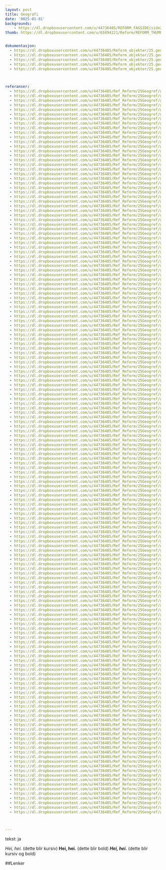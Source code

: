 ```yaml
---
layout: post
title: Geografi
date: '0025-01-01'
backgrounds:
    - https://dl.dropboxusercontent.com/u/44736485/REFORM_FAGSIDE(side2)/25.Geografi2m.jpg
thumb: https://dl.dropboxusercontent.com/u/65894221/Reform/REFORM_THUMBNAILS/25.Geografi.jpg


dokumentasjon:
  - https://dl.dropboxusercontent.com/u/44736485/Reform_objekter/25.geog1.jpg
  - https://dl.dropboxusercontent.com/u/44736485/Reform_objekter/25.geog2.jpg
  - https://dl.dropboxusercontent.com/u/44736485/Reform_objekter/25.geog3.jpg
  - https://dl.dropboxusercontent.com/u/44736485/Reform_objekter/25.geog4.jpg
  - https://dl.dropboxusercontent.com/u/44736485/Reform_objekter/25.geog5.jpg
  


referanser:
  - https://dl.dropboxusercontent.com/u/44736485/Ref_Reform/25Geogref/geogref01.jpg
  - https://dl.dropboxusercontent.com/u/44736485/Ref_Reform/25Geogref/geogref02.jpg
  - https://dl.dropboxusercontent.com/u/44736485/Ref_Reform/25Geogref/geogref03.jpg
  - https://dl.dropboxusercontent.com/u/44736485/Ref_Reform/25Geogref/geogref04.jpg
  - https://dl.dropboxusercontent.com/u/44736485/Ref_Reform/25Geogref/geogref05.jpg
  - https://dl.dropboxusercontent.com/u/44736485/Ref_Reform/25Geogref/geogref06.jpg
  - https://dl.dropboxusercontent.com/u/44736485/Ref_Reform/25Geogref/geogref07.jpg
  - https://dl.dropboxusercontent.com/u/44736485/Ref_Reform/25Geogref/geogref08.jpg
  - https://dl.dropboxusercontent.com/u/44736485/Ref_Reform/25Geogref/geogref09.jpg
  - https://dl.dropboxusercontent.com/u/44736485/Ref_Reform/25Geogref/geogref10.jpg
  - https://dl.dropboxusercontent.com/u/44736485/Ref_Reform/25Geogref/geogref10b.jpg
  - https://dl.dropboxusercontent.com/u/44736485/Ref_Reform/25Geogref/geogref10c.jpg
  - https://dl.dropboxusercontent.com/u/44736485/Ref_Reform/25Geogref/geogref11.jpg
  - https://dl.dropboxusercontent.com/u/44736485/Ref_Reform/25Geogref/geogref12.jpg
  - https://dl.dropboxusercontent.com/u/44736485/Ref_Reform/25Geogref/geogref13.jpg
  - https://dl.dropboxusercontent.com/u/44736485/Ref_Reform/25Geogref/geogref14.jpg
  - https://dl.dropboxusercontent.com/u/44736485/Ref_Reform/25Geogref/geogref15.jpg
  - https://dl.dropboxusercontent.com/u/44736485/Ref_Reform/25Geogref/geogref16.jpg
  - https://dl.dropboxusercontent.com/u/44736485/Ref_Reform/25Geogref/geogref16b.jpg
  - https://dl.dropboxusercontent.com/u/44736485/Ref_Reform/25Geogref/geogref17.jpg
  - https://dl.dropboxusercontent.com/u/44736485/Ref_Reform/25Geogref/geogref18.jpg
  - https://dl.dropboxusercontent.com/u/44736485/Ref_Reform/25Geogref/geogref19.jpg
  - https://dl.dropboxusercontent.com/u/44736485/Ref_Reform/25Geogref/geogref20.jpg
  - https://dl.dropboxusercontent.com/u/44736485/Ref_Reform/25Geogref/geogref20b.jpg
  - https://dl.dropboxusercontent.com/u/44736485/Ref_Reform/25Geogref/geogref21.jpg
  - https://dl.dropboxusercontent.com/u/44736485/Ref_Reform/25Geogref/geogref22.jpg
  - https://dl.dropboxusercontent.com/u/44736485/Ref_Reform/25Geogref/geogref24.jpg
  - https://dl.dropboxusercontent.com/u/44736485/Ref_Reform/25Geogref/geogref25.jpg
  - https://dl.dropboxusercontent.com/u/44736485/Ref_Reform/25Geogref/geogref26.jpg
  - https://dl.dropboxusercontent.com/u/44736485/Ref_Reform/25Geogref/geogref27.jpg
  - https://dl.dropboxusercontent.com/u/44736485/Ref_Reform/25Geogref/geogref28.jpg
  - https://dl.dropboxusercontent.com/u/44736485/Ref_Reform/25Geogref/geogref29.jpg
  - https://dl.dropboxusercontent.com/u/44736485/Ref_Reform/25Geogref/geogref30.jpg
  - https://dl.dropboxusercontent.com/u/44736485/Ref_Reform/25Geogref/geogref31.jpg
  - https://dl.dropboxusercontent.com/u/44736485/Ref_Reform/25Geogref/geogref32.jpg
  - https://dl.dropboxusercontent.com/u/44736485/Ref_Reform/25Geogref/geogref33.jpg
  - https://dl.dropboxusercontent.com/u/44736485/Ref_Reform/25Geogref/geogref34.jpg
  - https://dl.dropboxusercontent.com/u/44736485/Ref_Reform/25Geogref/geogref35.jpg
  - https://dl.dropboxusercontent.com/u/44736485/Ref_Reform/25Geogref/geogref36.jpg
  - https://dl.dropboxusercontent.com/u/44736485/Ref_Reform/25Geogref/geogref37.jpg
  - https://dl.dropboxusercontent.com/u/44736485/Ref_Reform/25Geogref/geogref38.jpg
  - https://dl.dropboxusercontent.com/u/44736485/Ref_Reform/25Geogref/geogref39.jpg
  - https://dl.dropboxusercontent.com/u/44736485/Ref_Reform/25Geogref/geogref40.jpg
  - https://dl.dropboxusercontent.com/u/44736485/Ref_Reform/25Geogref/geogref41.jpg
  - https://dl.dropboxusercontent.com/u/44736485/Ref_Reform/25Geogref/geogref42.jpg
  - https://dl.dropboxusercontent.com/u/44736485/Ref_Reform/25Geogref/geogref43.jpg
  - https://dl.dropboxusercontent.com/u/44736485/Ref_Reform/25Geogref/geogref44.jpg
  - https://dl.dropboxusercontent.com/u/44736485/Ref_Reform/25Geogref/geogref45.jpg
  - https://dl.dropboxusercontent.com/u/44736485/Ref_Reform/25Geogref/geogref46.jpg
  - https://dl.dropboxusercontent.com/u/44736485/Ref_Reform/25Geogref/geogref47.jpg
  - https://dl.dropboxusercontent.com/u/44736485/Ref_Reform/25Geogref/geogref47a.jpg
  - https://dl.dropboxusercontent.com/u/44736485/Ref_Reform/25Geogref/geogref47b.jpg
  - https://dl.dropboxusercontent.com/u/44736485/Ref_Reform/25Geogref/geogref47c.jpg
  - https://dl.dropboxusercontent.com/u/44736485/Ref_Reform/25Geogref/geogref47d.jpg
  - https://dl.dropboxusercontent.com/u/44736485/Ref_Reform/25Geogref/geogref47e.jpg
  - https://dl.dropboxusercontent.com/u/44736485/Ref_Reform/25Geogref/geogref47f.jpg
  - https://dl.dropboxusercontent.com/u/44736485/Ref_Reform/25Geogref/geogref47g.jpg
  - https://dl.dropboxusercontent.com/u/44736485/Ref_Reform/25Geogref/geogref47gh.jpg
  - https://dl.dropboxusercontent.com/u/44736485/Ref_Reform/25Geogref/geogref47h.jpg
  - https://dl.dropboxusercontent.com/u/44736485/Ref_Reform/25Geogref/geogref48.jpg
  - https://dl.dropboxusercontent.com/u/44736485/Ref_Reform/25Geogref/geogref49.jpg
  - https://dl.dropboxusercontent.com/u/44736485/Ref_Reform/25Geogref/geogref49b.jpg
  - https://dl.dropboxusercontent.com/u/44736485/Ref_Reform/25Geogref/geogref49c.jpg
  - https://dl.dropboxusercontent.com/u/44736485/Ref_Reform/25Geogref/geogref50.jpg
  - https://dl.dropboxusercontent.com/u/44736485/Ref_Reform/25Geogref/geogref50b.jpg
  - https://dl.dropboxusercontent.com/u/44736485/Ref_Reform/25Geogref/geogref52.jpg
  - https://dl.dropboxusercontent.com/u/44736485/Ref_Reform/25Geogref/geogref53.jpg
  - https://dl.dropboxusercontent.com/u/44736485/Ref_Reform/25Geogref/geogref54.jpg
  - https://dl.dropboxusercontent.com/u/44736485/Ref_Reform/25Geogref/geogref55.jpg
  - https://dl.dropboxusercontent.com/u/44736485/Ref_Reform/25Geogref/geogref55b.jpg
  - https://dl.dropboxusercontent.com/u/44736485/Ref_Reform/25Geogref/geogref56.jpg
  - https://dl.dropboxusercontent.com/u/44736485/Ref_Reform/25Geogref/geogref57.jpg
  - https://dl.dropboxusercontent.com/u/44736485/Ref_Reform/25Geogref/geogref58.jpg
  - https://dl.dropboxusercontent.com/u/44736485/Ref_Reform/25Geogref/geogref58b.jpg
  - https://dl.dropboxusercontent.com/u/44736485/Ref_Reform/25Geogref/geogref59.jpg
  - https://dl.dropboxusercontent.com/u/44736485/Ref_Reform/25Geogref/geogref60.jpg
  - https://dl.dropboxusercontent.com/u/44736485/Ref_Reform/25Geogref/geogref61.jpg
  - https://dl.dropboxusercontent.com/u/44736485/Ref_Reform/25Geogref/geogref62.jpg
  - https://dl.dropboxusercontent.com/u/44736485/Ref_Reform/25Geogref/geogref63.jpg
  - https://dl.dropboxusercontent.com/u/44736485/Ref_Reform/25Geogref/geogref64.jpg
  - https://dl.dropboxusercontent.com/u/44736485/Ref_Reform/25Geogref/geogref65.jpg
  - https://dl.dropboxusercontent.com/u/44736485/Ref_Reform/25Geogref/geogref65b.jpg
  - https://dl.dropboxusercontent.com/u/44736485/Ref_Reform/25Geogref/geogref65c.jpg
  - https://dl.dropboxusercontent.com/u/44736485/Ref_Reform/25Geogref/geogref65d.jpg
  - https://dl.dropboxusercontent.com/u/44736485/Ref_Reform/25Geogref/geogref65e.jpg
  - https://dl.dropboxusercontent.com/u/44736485/Ref_Reform/25Geogref/geogref66.jpg
  - https://dl.dropboxusercontent.com/u/44736485/Ref_Reform/25Geogref/geogref67.jpg
  - https://dl.dropboxusercontent.com/u/44736485/Ref_Reform/25Geogref/geogref68.jpg
  - https://dl.dropboxusercontent.com/u/44736485/Ref_Reform/25Geogref/geogref68b.jpg
  - https://dl.dropboxusercontent.com/u/44736485/Ref_Reform/25Geogref/geogref69.jpg
  - https://dl.dropboxusercontent.com/u/44736485/Ref_Reform/25Geogref/geogref69a.jpg
  - https://dl.dropboxusercontent.com/u/44736485/Ref_Reform/25Geogref/geogref69b.jpg
  - https://dl.dropboxusercontent.com/u/44736485/Ref_Reform/25Geogref/geogref69bc.jpg
  - https://dl.dropboxusercontent.com/u/44736485/Ref_Reform/25Geogref/geogref69c.jpg
  - https://dl.dropboxusercontent.com/u/44736485/Ref_Reform/25Geogref/geogref70.jpg
  - https://dl.dropboxusercontent.com/u/44736485/Ref_Reform/25Geogref/geogref71.jpg
  - https://dl.dropboxusercontent.com/u/44736485/Ref_Reform/25Geogref/geogref72.jpg
  - https://dl.dropboxusercontent.com/u/44736485/Ref_Reform/25Geogref/geogref73.jpg
  - https://dl.dropboxusercontent.com/u/44736485/Ref_Reform/25Geogref/geogref74.jpg
  - https://dl.dropboxusercontent.com/u/44736485/Ref_Reform/25Geogref/geogref75.jpg
  - https://dl.dropboxusercontent.com/u/44736485/Ref_Reform/25Geogref/geogref76.jpg
  - https://dl.dropboxusercontent.com/u/44736485/Ref_Reform/25Geogref/geogref76b.jpg
  - https://dl.dropboxusercontent.com/u/44736485/Ref_Reform/25Geogref/geogref77.jpg
  - https://dl.dropboxusercontent.com/u/44736485/Ref_Reform/25Geogref/geogref78.jpg
  - https://dl.dropboxusercontent.com/u/44736485/Ref_Reform/25Geogref/geogref79.jpg
  - https://dl.dropboxusercontent.com/u/44736485/Ref_Reform/25Geogref/geogref80.jpg
  - https://dl.dropboxusercontent.com/u/44736485/Ref_Reform/25Geogref/geogref81.jpg
  - https://dl.dropboxusercontent.com/u/44736485/Ref_Reform/25Geogref/geogref82.jpg
  - https://dl.dropboxusercontent.com/u/44736485/Ref_Reform/25Geogref/geogref83.jpg
  - https://dl.dropboxusercontent.com/u/44736485/Ref_Reform/25Geogref/geogref84.jpg
  - https://dl.dropboxusercontent.com/u/44736485/Ref_Reform/25Geogref/geogref85.jpg
  - https://dl.dropboxusercontent.com/u/44736485/Ref_Reform/25Geogref/geogref85b.jpg
  - https://dl.dropboxusercontent.com/u/44736485/Ref_Reform/25Geogref/geogref85c.jpg
  - https://dl.dropboxusercontent.com/u/44736485/Ref_Reform/25Geogref/geogref85d.jpg
  - https://dl.dropboxusercontent.com/u/44736485/Ref_Reform/25Geogref/geogref86.jpg
  - https://dl.dropboxusercontent.com/u/44736485/Ref_Reform/25Geogref/geogref87.jpg
  - https://dl.dropboxusercontent.com/u/44736485/Ref_Reform/25Geogref/geogref88.jpg
  - https://dl.dropboxusercontent.com/u/44736485/Ref_Reform/25Geogref/geogref89.jpg
  - https://dl.dropboxusercontent.com/u/44736485/Ref_Reform/25Geogref/geogref89b.jpg
  - https://dl.dropboxusercontent.com/u/44736485/Ref_Reform/25Geogref/geogref89c.jpg
  - https://dl.dropboxusercontent.com/u/44736485/Ref_Reform/25Geogref/geogref90.jpg
  - https://dl.dropboxusercontent.com/u/44736485/Ref_Reform/25Geogref/geogref91.jpg
  - https://dl.dropboxusercontent.com/u/44736485/Ref_Reform/25Geogref/geogref92.jpg
  - https://dl.dropboxusercontent.com/u/44736485/Ref_Reform/25Geogref/geogref93.jpg
  - https://dl.dropboxusercontent.com/u/44736485/Ref_Reform/25Geogref/geogref94.jpg
  - https://dl.dropboxusercontent.com/u/44736485/Ref_Reform/25Geogref/geogref95.jpg
  - https://dl.dropboxusercontent.com/u/44736485/Ref_Reform/25Geogref/geogref96.jpg
  - https://dl.dropboxusercontent.com/u/44736485/Ref_Reform/25Geogref/geogref97.jpg
  - https://dl.dropboxusercontent.com/u/44736485/Ref_Reform/25Geogref/geogref98.jpg
  - https://dl.dropboxusercontent.com/u/44736485/Ref_Reform/25Geogref/geogref98b.jpg
  - https://dl.dropboxusercontent.com/u/44736485/Ref_Reform/25Geogref/geogref98c.jpg
  - https://dl.dropboxusercontent.com/u/44736485/Ref_Reform/25Geogref/geogref99.jpg
  - https://dl.dropboxusercontent.com/u/44736485/Ref_Reform/25Geogref/geogref100.jpg
  - https://dl.dropboxusercontent.com/u/44736485/Ref_Reform/25Geogref/geogref101.jpg
  - https://dl.dropboxusercontent.com/u/44736485/Ref_Reform/25Geogref/geogref101b.jpg
  - https://dl.dropboxusercontent.com/u/44736485/Ref_Reform/25Geogref/geogref102.jpg
  - https://dl.dropboxusercontent.com/u/44736485/Ref_Reform/25Geogref/geogref103.jpg
  - https://dl.dropboxusercontent.com/u/44736485/Ref_Reform/25Geogref/geogref103b.jpg
  - https://dl.dropboxusercontent.com/u/44736485/Ref_Reform/25Geogref/geogref104.jpg
  - https://dl.dropboxusercontent.com/u/44736485/Ref_Reform/25Geogref/geogref105.jpg
  - https://dl.dropboxusercontent.com/u/44736485/Ref_Reform/25Geogref/geogref106.jpg
  - https://dl.dropboxusercontent.com/u/44736485/Ref_Reform/25Geogref/geogref106b.jpg
  - https://dl.dropboxusercontent.com/u/44736485/Ref_Reform/25Geogref/geogref106c.jpg
  - https://dl.dropboxusercontent.com/u/44736485/Ref_Reform/25Geogref/geogref106d.jpg
  - https://dl.dropboxusercontent.com/u/44736485/Ref_Reform/25Geogref/geogref107.jpg
  - https://dl.dropboxusercontent.com/u/44736485/Ref_Reform/25Geogref/geogref108.jpg
  - https://dl.dropboxusercontent.com/u/44736485/Ref_Reform/25Geogref/geogref109.jpg
  - https://dl.dropboxusercontent.com/u/44736485/Ref_Reform/25Geogref/geogref110.jpg
  - https://dl.dropboxusercontent.com/u/44736485/Ref_Reform/25Geogref/geogref111.jpg
  - https://dl.dropboxusercontent.com/u/44736485/Ref_Reform/25Geogref/geogref112.jpg
  - https://dl.dropboxusercontent.com/u/44736485/Ref_Reform/25Geogref/geogref113.jpg
  - https://dl.dropboxusercontent.com/u/44736485/Ref_Reform/25Geogref/geogref114.jpg
  - https://dl.dropboxusercontent.com/u/44736485/Ref_Reform/25Geogref/geogref114b.jpg
  - https://dl.dropboxusercontent.com/u/44736485/Ref_Reform/25Geogref/geogref115.jpg
  - https://dl.dropboxusercontent.com/u/44736485/Ref_Reform/25Geogref/geogref116.jpg
  - https://dl.dropboxusercontent.com/u/44736485/Ref_Reform/25Geogref/geogref117.jpg
  - https://dl.dropboxusercontent.com/u/44736485/Ref_Reform/25Geogref/geogref118.jpg
  - https://dl.dropboxusercontent.com/u/44736485/Ref_Reform/25Geogref/geogref119.jpg



---
```

tekst: ja

*Hei, hei.* (dette blir kursiv)
**Hei, hei.** (dette blir bold)
***Hei, hei.*** (dette blir kursiv og bold)

##Lenker
